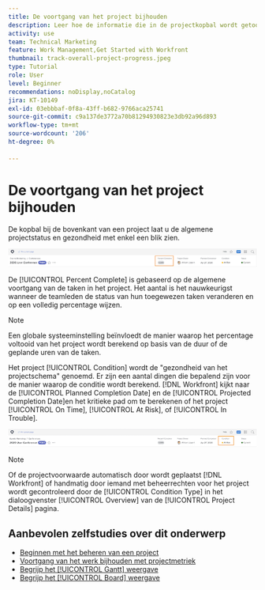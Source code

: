 ```yaml
---
title: De voortgang van het project bijhouden
description: Leer hoe de informatie die in de projectkopbal wordt getoond u algemene projectvooruitgang en gezondheid kan helpen volgen.
activity: use
team: Technical Marketing
feature: Work Management,Get Started with Workfront
thumbnail: track-overall-project-progress.jpeg
type: Tutorial
role: User
level: Beginner
recommendations: noDisplay,noCatalog
jira: KT-10149
exl-id: 03ebbbaf-0f8a-43ff-b682-9766aca25741
source-git-commit: c9a137de3772a70b81294930823e3db92a96d893
workflow-type: tm+mt
source-wordcount: '206'
ht-degree: 0%

---
```


# De voortgang van het project bijhouden

De kopbal bij de bovenkant van een project laat u de algemene projectstatus en gezondheid met enkel een blik zien.

![Projectkoptekst tonen [!UICONTROL Percent Complete]](assets/planner-fund-percent-complete.png)

De [!UICONTROL Percent Complete] is gebaseerd op de algemene voortgang van de taken in het project. Het aantal is het nauwkeurigst wanneer de teamleden de status van hun toegewezen taken veranderen en op een volledig percentage wijzen.

>[!NOTE]
>
>Een globale systeeminstelling beïnvloedt de manier waarop het percentage voltooid van het project wordt berekend op basis van de duur of de geplande uren van de taken.

Het project [!UICONTROL Condition] wordt de &quot;gezondheid van het projectschema&quot; genoemd. Er zijn een aantal dingen die bepalend zijn voor de manier waarop de conditie wordt berekend. [!DNL Workfront] kijkt naar de [!UICONTROL Planned Completion Date] en de [!UICONTROL Projected Completion Date]en het kritieke pad om te berekenen of het project [!UICONTROL On Time], [!UICONTROL At Risk], of [!UICONTROL In Trouble].

![Projectkoptekst tonen [!UICONTROL Condition]](assets/planner-fund-condition.png)

>[!NOTE]
>
>Of de projectvoorwaarde automatisch door wordt geplaatst [!DNL Workfront] of handmatig door iemand met beheerrechten voor het project wordt gecontroleerd door de [!UICONTROL Condition Type] in het dialoogvenster [!UICONTROL Overview] van de [!UICONTROL Project Details] pagina.

<!---
Project percent complete overview
Overview of project condition and condition type
--->

## Aanbevolen zelfstudies over dit onderwerp

* [Beginnen met het beheren van een project](https://experienceleague.adobe.com/en/docs/workfront-learn/tutorials-workfront/manage-work/projects/getting-started-manage-a-project.md)
* [Voortgang van het werk bijhouden met projectmetriek](https://experienceleague.adobe.com/en/docs/workfront-learn/tutorials-workfront/manage-work/projects/track-work-progress-with-project-metrics.md)
* [Begrijp het [!UICONTROL Gantt] weergave](https://experienceleague.adobe.com/en/docs/workfront-learn/tutorials-workfront/manage-work/projects/understand-the-gantt-view.md)
* [Begrijp het [!UICONTROL Board] weergave](https://experienceleague.adobe.com/en/docs/workfront-learn/tutorials-workfront/manage-work/projects/understand-the-board-view.md)
